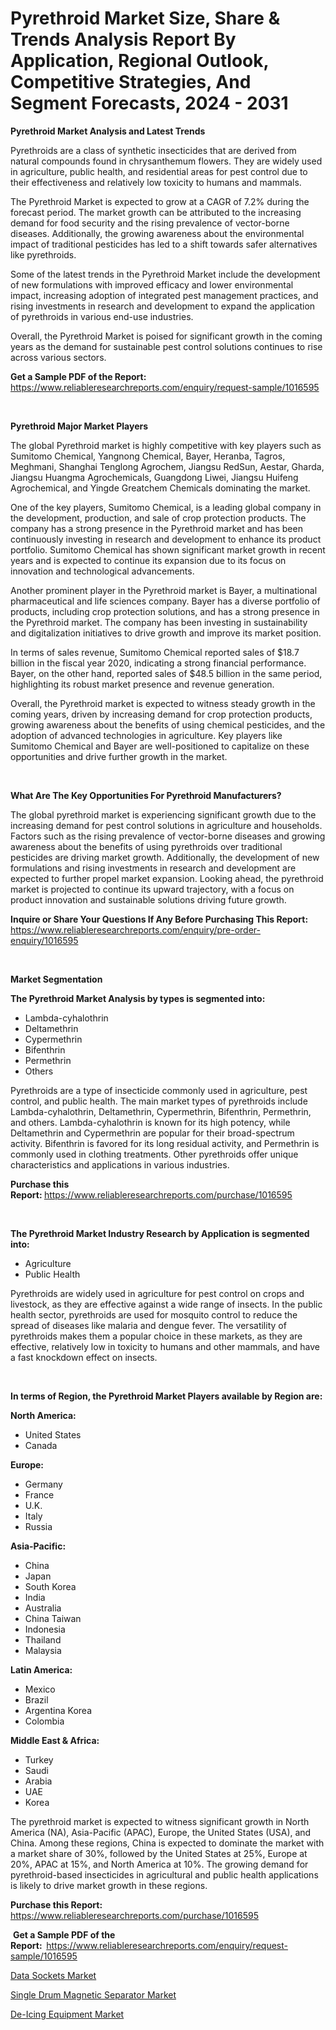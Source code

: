 <p><h1>Pyrethroid Market Size, Share & Trends Analysis Report By Application, Regional Outlook, Competitive Strategies, And Segment Forecasts, 2024 - 2031</h1></p><p><strong>Pyrethroid Market Analysis and Latest Trends</strong></p>
<p><p>Pyrethroids are a class of synthetic insecticides that are derived from natural compounds found in chrysanthemum flowers. They are widely used in agriculture, public health, and residential areas for pest control due to their effectiveness and relatively low toxicity to humans and mammals.</p><p>The Pyrethroid Market is expected to grow at a CAGR of 7.2% during the forecast period. The market growth can be attributed to the increasing demand for food security and the rising prevalence of vector-borne diseases. Additionally, the growing awareness about the environmental impact of traditional pesticides has led to a shift towards safer alternatives like pyrethroids.</p><p>Some of the latest trends in the Pyrethroid Market include the development of new formulations with improved efficacy and lower environmental impact, increasing adoption of integrated pest management practices, and rising investments in research and development to expand the application of pyrethroids in various end-use industries.</p><p>Overall, the Pyrethroid Market is poised for significant growth in the coming years as the demand for sustainable pest control solutions continues to rise across various sectors.</p></p>
<p><strong>Get a Sample PDF of the Report:&nbsp;</strong> <a href="https://www.reliableresearchreports.com/enquiry/request-sample/1016595">https://www.reliableresearchreports.com/enquiry/request-sample/1016595</a></p>
<p>&nbsp;</p>
<p><strong>Pyrethroid Major Market Players</strong></p>
<p><p>The global Pyrethroid market is highly competitive with key players such as Sumitomo Chemical, Yangnong Chemical, Bayer, Heranba, Tagros, Meghmani, Shanghai Tenglong Agrochem, Jiangsu RedSun, Aestar, Gharda, Jiangsu Huangma Agrochemicals, Guangdong Liwei, Jiangsu Huifeng Agrochemical, and Yingde Greatchem Chemicals dominating the market.</p><p>One of the key players, Sumitomo Chemical, is a leading global company in the development, production, and sale of crop protection products. The company has a strong presence in the Pyrethroid market and has been continuously investing in research and development to enhance its product portfolio. Sumitomo Chemical has shown significant market growth in recent years and is expected to continue its expansion due to its focus on innovation and technological advancements.</p><p>Another prominent player in the Pyrethroid market is Bayer, a multinational pharmaceutical and life sciences company. Bayer has a diverse portfolio of products, including crop protection solutions, and has a strong presence in the Pyrethroid market. The company has been investing in sustainability and digitalization initiatives to drive growth and improve its market position.</p><p>In terms of sales revenue, Sumitomo Chemical reported sales of $18.7 billion in the fiscal year 2020, indicating a strong financial performance. Bayer, on the other hand, reported sales of $48.5 billion in the same period, highlighting its robust market presence and revenue generation.</p><p>Overall, the Pyrethroid market is expected to witness steady growth in the coming years, driven by increasing demand for crop protection products, growing awareness about the benefits of using chemical pesticides, and the adoption of advanced technologies in agriculture. Key players like Sumitomo Chemical and Bayer are well-positioned to capitalize on these opportunities and drive further growth in the market.</p></p>
<p>&nbsp;</p>
<p><strong>What Are The Key Opportunities For Pyrethroid Manufacturers?</strong></p>
<p><p>The global pyrethroid market is experiencing significant growth due to the increasing demand for pest control solutions in agriculture and households. Factors such as the rising prevalence of vector-borne diseases and growing awareness about the benefits of using pyrethroids over traditional pesticides are driving market growth. Additionally, the development of new formulations and rising investments in research and development are expected to further propel market expansion. Looking ahead, the pyrethroid market is projected to continue its upward trajectory, with a focus on product innovation and sustainable solutions driving future growth.</p></p>
<p><strong>Inquire or Share Your Questions If Any Before Purchasing This Report:</strong> <a href="https://www.reliableresearchreports.com/enquiry/pre-order-enquiry/1016595">https://www.reliableresearchreports.com/enquiry/pre-order-enquiry/1016595</a></p>
<p>&nbsp;</p>
<p><strong>Market Segmentation</strong></p>
<p><strong>The Pyrethroid Market Analysis by types is segmented into:</strong></p>
<p><ul><li>Lambda-cyhalothrin</li><li>Deltamethrin</li><li>Cypermethrin</li><li>Bifenthrin</li><li>Permethrin</li><li>Others</li></ul></p>
<p><p>Pyrethroids are a type of insecticide commonly used in agriculture, pest control, and public health. The main market types of pyrethroids include Lambda-cyhalothrin, Deltamethrin, Cypermethrin, Bifenthrin, Permethrin, and others. Lambda-cyhalothrin is known for its high potency, while Deltamethrin and Cypermethrin are popular for their broad-spectrum activity. Bifenthrin is favored for its long residual activity, and Permethrin is commonly used in clothing treatments. Other pyrethroids offer unique characteristics and applications in various industries.</p></p>
<p><strong>Purchase this Report:&nbsp;</strong><a href="https://www.reliableresearchreports.com/purchase/1016595">https://www.reliableresearchreports.com/purchase/1016595</a></p>
<p>&nbsp;</p>
<p><strong>The Pyrethroid Market Industry Research by Application is segmented into:</strong></p>
<p><ul><li>Agriculture</li><li>Public Health</li></ul></p>
<p><p>Pyrethroids are widely used in agriculture for pest control on crops and livestock, as they are effective against a wide range of insects. In the public health sector, pyrethroids are used for mosquito control to reduce the spread of diseases like malaria and dengue fever. The versatility of pyrethroids makes them a popular choice in these markets, as they are effective, relatively low in toxicity to humans and other mammals, and have a fast knockdown effect on insects.</p></p>
<p>&nbsp;</p>
<p><strong>In terms of Region, the Pyrethroid Market Players available by Region are:</strong></p>
<p>
    <p> <strong> North America: </strong>
        <ul>
            <li>United States</li>
            <li>Canada</li>
        </ul>
        </p> 
    <p> <strong> Europe: </strong>
        <ul>
            <li>Germany</li>
            <li>France</li>
            <li>U.K.</li>
            <li>Italy</li>
            <li>Russia</li>
        </ul>
        </p> 
    <p> <strong> Asia-Pacific: </strong>
        <ul>
            <li>China</li>
            <li>Japan</li>
            <li>South Korea</li>
            <li>India</li>
            <li>Australia</li>
            <li>China Taiwan</li>
            <li>Indonesia</li>
            <li>Thailand</li>
            <li>Malaysia</li>
        </ul>
        </p> 
    <p> <strong> Latin America: </strong>
        <ul>
            <li>Mexico</li>
            <li>Brazil</li>
            <li>Argentina Korea</li>
            <li>Colombia</li>
        </ul>
        </p> 
    <p> <strong> Middle East & Africa: </strong>
        <ul>
            <li>Turkey</li>
            <li>Saudi</li>
            <li>Arabia</li>
            <li>UAE</li>
            <li>Korea</li>
        </ul>
    </p>
    </p>
<p><p>The pyrethroid market is expected to witness significant growth in North America (NA), Asia-Pacific (APAC), Europe, the United States (USA), and China. Among these regions, China is expected to dominate the market with a market share of 30%, followed by the United States at 25%, Europe at 20%, APAC at 15%, and North America at 10%. The growing demand for pyrethroid-based insecticides in agricultural and public health applications is likely to drive market growth in these regions.</p></p>
<p><strong>Purchase this Report: </strong><a href="https://www.reliableresearchreports.com/purchase/1016595">https://www.reliableresearchreports.com/purchase/1016595</a></p>
<p>&nbsp;<strong>Get a Sample PDF of the Report:&nbsp;&nbsp;</strong><a href="https://www.reliableresearchreports.com/enquiry/request-sample/1016595">https://www.reliableresearchreports.com/enquiry/request-sample/1016595</a></p>
<p><strong></strong></p>
<p><p><a href="https://view.publitas.com/reportprime-1/data-sockets-market-size-growing-and-forecasted-for-period-from-2023-2030-and-provides-complete-market-analysis-of-this-market/">Data Sockets Market</a></p><p><a href="https://view.publitas.com/reportprime-1/single-drum-magnetic-separator-market-centers-on-aspects-such-as-market-growth-market-share-market-opportunity-and-projected-forecasts-spanning-from-2023-to-2030/">Single Drum Magnetic Separator Market</a></p><p><a href="https://view.publitas.com/reportprime-1/de-icing-equipment-market-size-growth-and-forecast-from-2023-2030/">De-Icing Equipment Market</a></p></p>